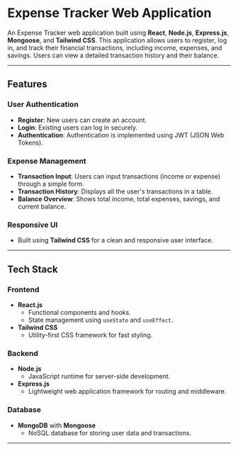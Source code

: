 # Expense Tracker Web Application

An Expense Tracker web application built using **React**, **Node.js**, **Express.js**, **Mongoose**, and **Tailwind CSS**. This application allows users to register, log in, and track their financial transactions, including income, expenses, and savings. Users can view a detailed transaction history and their balance.

---

## Features

### User Authentication
- **Register**: New users can create an account.
- **Login**: Existing users can log in securely.
- **Authentication**: Authentication is implemented using JWT (JSON Web Tokens).

### Expense Management
- **Transaction Input**: Users can input transactions (income or expense) through a simple form.
- **Transaction History**: Displays all the user's transactions in a table.
- **Balance Overview**: Shows total income, total expenses, savings, and current balance.

### Responsive UI
- Built using **Tailwind CSS** for a clean and responsive user interface.

---

## Tech Stack

### Frontend
- **React.js**
  - Functional components and hooks.
  - State management using `useState` and `useEffect`.
- **Tailwind CSS**
  - Utility-first CSS framework for fast styling.

### Backend
- **Node.js**
  - JavaScript runtime for server-side development.
- **Express.js**
  - Lightweight web application framework for routing and middleware.

### Database
- **MongoDB** with **Mongoose**
  - NoSQL database for storing user data and transactions.

---
